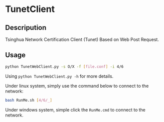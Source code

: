# TunetClient

## Descripution

Tsinghua Network Certification Client (Tunet) Based on Web Post Request.

## Usage

```bash
python TunetWebClient.py -s O/X -f [file.conf] -i 4/6
```

Using `python TunetWebClient.py -h` for more details.

Under linux system, simply use the command below to connect to the network:

```bash
bash RunMe.sh [4/6/_]
```

Under windows system, simple click the `RunMe.cmd` to connect to the network.